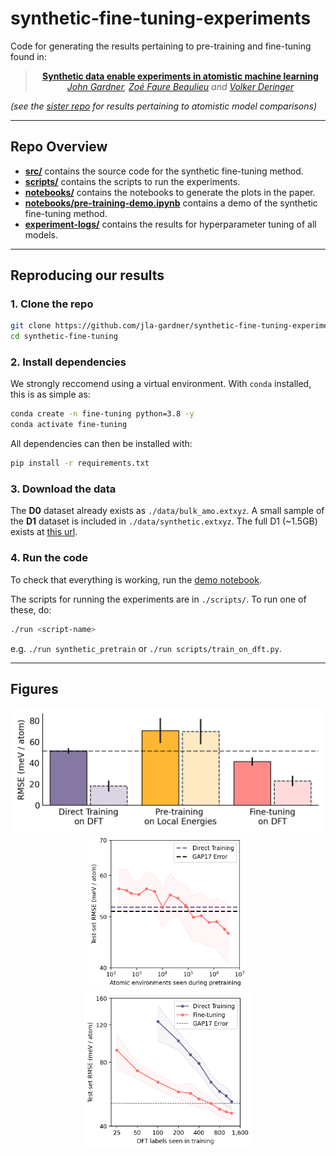 # synthetic-fine-tuning-experiments

Code for generating the results pertaining to pre-training and fine-tuning found in:

<div align="center">

> **[Synthetic data enable experiments in atomistic machine learning](https://arxiv.org/abs/2211.16443)**\
> _[John Gardner](https://twitter.com/jla_gardner), [Zoé Faure Beaulieu](https://twitter.com/ZFaureBeaulieu) and [Volker Deringer](https://scholar.google.com/citations?user=LmnbxvQAAAAJ)_

</div>

_(see the [sister repo](https://github.com/jla-gardner/synthetic-data-paper) for results pertaining to atomistic model comparisons)_

---

## Repo Overview

-   **[src/](src/)** contains the source code for the synthetic fine-tuning method.
-   **[scripts/](scripts/)** contains the scripts to run the experiments.
-   **[notebooks/](./plotting/analysis.ipynb)** contains the notebooks to generate the plots in the paper.
-   **[notebooks/pre-training-demo.ipynb](./notebooks/pre-training-demo.ipynb)** contains a demo of the synthetic fine-tuning method.
-   **[experiment-logs/](./experiment-logs)** contains the results for hyperparameter tuning of all models.

---

## Reproducing our results

### 1. Clone the repo

```bash
git clone https://github.com/jla-gardner/synthetic-fine-tuning-experiments
cd synthetic-fine-tuning
```

### 2. Install dependencies

We strongly reccomend using a virtual environment. With `conda` installed, this is as simple as:

```bash
conda create -n fine-tuning python=3.8 -y
conda activate fine-tuning
```

All dependencies can then be installed with:

```bash
pip install -r requirements.txt
```

### 3. Download the data

The **D0** dataset already exists as `./data/bulk_amo.extxyz`. A small sample of the **D1** dataset is included in `./data/synthetic.extxyz`. The full D1 (~1.5GB) exists at [this url](https://github.com/jla-gardner/carbon-data).


### 4. Run the code

To check that everything is working, run the [demo notebook](notebooks/pre-training-demo.ipynb).

The scripts for running the experiments are in `./scripts/`. To run one of these, do:
    
```bash
./run <script-name>
```

e.g. `./run synthetic_pretrain` or `./run scripts/train_on_dft.py`.

---

## Figures

<div align="center">

<img src="notebooks/comparison.png" width="500px" />

</br>
<img src="notebooks/pre-training-dataset-size.png" height="250px">
<img src="notebooks/5-d.png" height="250px">
</div>
